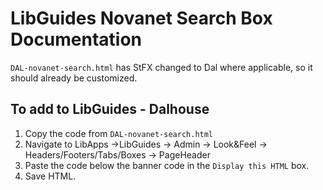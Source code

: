 # LibGuides Novanet Search Box Documentation

`DAL-novanet-search.html` has StFX changed to Dal where applicable, so it should already be customized.

## To add to LibGuides - Dalhouse
1. Copy the code from `DAL-novanet-search.html`
2. Navigate to LibApps ->LibGuides -> Admin -> Look&Feel -> Headers/Footers/Tabs/Boxes -> PageHeader
3. Paste the code below the banner code in the `Display this HTML` box.
4. Save HTML.
